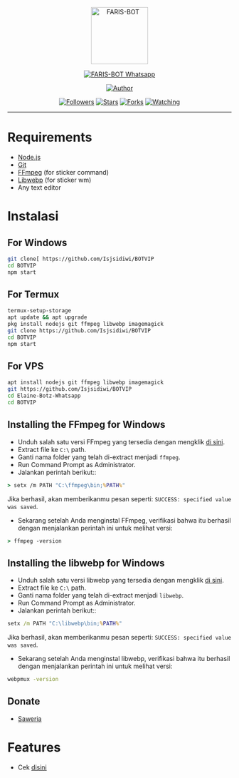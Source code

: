 <p align="center">
<img src="https://raw.githubusercontent.com/KurrXd/FARIS-BOT-Whatsapp/master/logonya2.jpeg" alt="FARIS-BOT" width="128" height="128"/>
</p>
<p align="center">
<a href="#"><img title="FARIS-BOT Whatsapp" src="https://img.shields.io/badge/FARIS-BOT Whatsapp-green?colorA=%23ff0000&colorB=%23017e40&style=for-the-badge"></a>
</p>
<p align="center">
<a href="https://github.com/KurrXd"><img title="Author" src="https://img.shields.io/badge/Author-FARIS-red.svg?style=for-the-badge&logo=github"></a>
</p>
<p align="center">
<a href="https://github.com/KurrXd/followers"><img title="Followers" src="https://img.shields.io/github/followers/KurrXd?color=blue&style=flat-square"></a>
<a href="https://github.com/KurrXd/Elaine-Botz-Whatsapp/megumikato2/stargazers/"><img title="Stars" src="https://img.shields.io/github/stars/KurrXd/Elaine-Botz-Whatsapp?color=red&style=flat-square"></a>
<a href="https://github.com/KurrXd/Elaine-Botz-Whatsapp/network/members"><img title="Forks" src="https://img.shields.io/github/forks/KurrXd/Elaine-Botz-Whatsapp?color=red&style=flat-square"></a>
<a href="https://github.com/KurrXd/Elaine-Botz-Whatsapp/watchers"><img title="Watching" src="https://img.shields.io/github/watchers/KurrXd/Elaine-Botz-Whatsapp?label=Watchers&color=blue&style=flat-square"></a>
</p>




---



# Requirements
* [Node.js](https://nodejs.org/en/)
* [Git](https://git-scm.com/downloads)
* [FFmpeg](https://github.com/BtbN/FFmpeg-Builds/releases/download/autobuild-2020-12-08-13-03/ffmpeg-n4.3.1-26-gca55240b8c-win64-gpl-4.3.zip) (for sticker command)
* [Libwebp](https://developers.google.com/speed/webp/download) (for sticker wm)
* Any text editor

# Instalasi
## For Windows
```bash
git clone[ https://github.com/Isjsidiwi/BOTVIP
cd BOTVIP
npm start
```
## For Termux
```bash
termux-setup-storage
apt update && apt upgrade
pkg install nodejs git ffmpeg libwebp imagemagick
git clone https://github.com/Isjsidiwi/BOTVIP
cd BOTVIP
npm start
```

## For VPS
```bash
apt install nodejs git ffmpeg libwebp imagemagick
git https://github.com/Isjsidiwi/BOTVIP
cd Elaine-Botz-Whatsapp
cd BOTVIP
```



## Installing the FFmpeg for Windows
* Unduh salah satu versi FFmpeg yang tersedia dengan mengklik [di sini](https://www.gyan.dev/ffmpeg/builds/).
* Extract file ke `C:\` path.
* Ganti nama folder yang telah di-extract menjadi `ffmpeg`.
* Run Command Prompt as Administrator.
* Jalankan perintah berikut::
```cmd
> setx /m PATH "C:\ffmpeg\bin;%PATH%"
```
Jika berhasil, akan memberikanmu pesan seperti: `SUCCESS: specified value was saved`.
* Sekarang setelah Anda menginstal FFmpeg, verifikasi bahwa itu berhasil dengan menjalankan perintah ini untuk melihat versi:
```cmd
> ffmpeg -version
```


## Installing the libwebp for Windows
* Unduh salah satu versi libwebp yang tersedia dengan mengklik [di sini](https://developers.google.com/speed/webp/download).
* Extract file ke `C:\` path.
* Ganti nama folder yang telah di-extract menjadi `libwebp`.
* Run Command Prompt as Administrator.
* Jalankan perintah berikut::
```cmd
setx /m PATH "C:\libwebp\bin;%PATH%"
```
Jika berhasil, akan memberikanmu pesan seperti: `SUCCESS: specified value was saved`.
* Sekarang setelah Anda menginstal libwebp, verifikasi bahwa itu berhasil dengan menjalankan perintah ini untuk melihat versi:
```cmd
webpmux -version
```

## Donate
- [Saweria](https://saweria.co/kurrtod)

# Features
- Cek [disini](https://bit.ly/menubotkurr)



